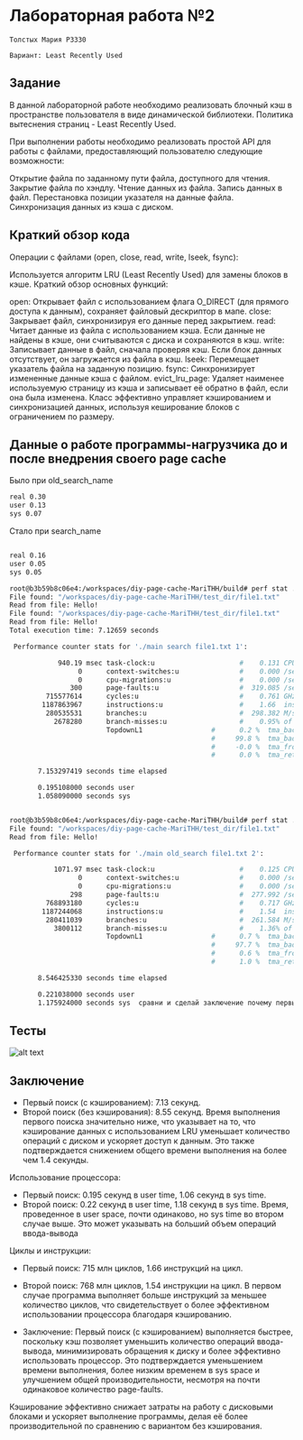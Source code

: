 # Лабораторная работа №2

`Толстых Мария P3330`

`Вариант: Least Recently Used`

## Задание

В данной лабораторной работе необходимо реализовать блочный кэш в пространстве пользователя в виде динамической библиотеки. Политика вытеснения страниц - Least Recently Used.

При выполнении работы необходимо реализовать простой API для работы с файлами, предоставляющий пользователю следующие возможности:

Открытие файла по заданному пути файла, доступного для чтения.
Закрытие файла по хэндлу.
Чтение данных из файла.
Запись данных в файл.
Перестановка позиции указателя на данные файла.
Синхронизация данных из кэша с диском.

## Краткий обзор кода

Операции с файлами (open, close, read, write, lseek, fsync):

Используется алгоритм LRU (Least Recently Used) для замены блоков в кэше. Краткий обзор основных функций:

open: Открывает файл с использованием флага O_DIRECT (для прямого доступа к данным), сохраняет файловый дескриптор в мапе.
close: Закрывает файл, синхронизируя его данные перед закрытием.
read: Читает данные из файла с использованием кэша. Если данные не найдены в кэше, они считываются с диска и сохраняются в кэш.
write: Записывает данные в файл, сначала проверяя кэш. Если блок данных отсутствует, он загружается из файла в кэш.
lseek: Перемещает указатель файла на заданную позицию.
fsync: Синхронизирует измененные данные кэша с файлом.
evict_lru_page: Удаляет наименее используемую страницу из кэша и записывает её обратно в файл, если она была изменена.
Класс эффективно управляет кэшированием и синхронизацией данных, используя кеширование блоков с ограничением по размеру.

## Данные о работе программы-нагрузчика до и после внедрения своего page cache

Было при old_search_name

```zsh
real 0.30
user 0.13
sys 0.07
```

Стало при search_name

```zsh

real 0.16
user 0.05
sys 0.05
```

```zsh
root@b3b59b8c06e4:/workspaces/diy-page-cache-MariTHH/build# perf stat ./main search file1.txt 2
File found: "/workspaces/diy-page-cache-MariTHH/test_dir/file1.txt"
Read from file: Hello!
File found: "/workspaces/diy-page-cache-MariTHH/test_dir/file1.txt"
Read from file: Hello!
Total execution time: 7.12659 seconds

 Performance counter stats for './main search file1.txt 1':

            940.19 msec task-clock:u                     #    0.131 CPUs utilized             
                 0      context-switches:u               #    0.000 /sec                      
                 0      cpu-migrations:u                 #    0.000 /sec                      
               300      page-faults:u                    #  319.085 /sec                      
         715577614      cycles:u                         #    0.761 GHz                       
        1187863967      instructions:u                   #    1.66  insn per cycle            
         280535531      branches:u                       #  298.382 M/sec                     
           2678280      branch-misses:u                  #    0.95% of all branches           
                        TopdownL1                 #      0.2 %  tma_backend_bound      
                                                  #     99.8 %  tma_bad_speculation    
                                                  #     -0.0 %  tma_frontend_bound     
                                                  #      0.0 %  tma_retiring           

       7.153297419 seconds time elapsed

       0.195108000 seconds user
       1.058090000 seconds sys


root@b3b59b8c06e4:/workspaces/diy-page-cache-MariTHH/build# perf stat ./main old_search file1.txt 2
File found: "/workspaces/diy-page-cache-MariTHH/test_dir/file1.txt"
Read from file: Hello!

 Performance counter stats for './main old_search file1.txt 2':

           1071.97 msec task-clock:u                     #    0.125 CPUs utilized             
                 0      context-switches:u               #    0.000 /sec                      
                 0      cpu-migrations:u                 #    0.000 /sec                      
               298      page-faults:u                    #  277.992 /sec                      
         768893180      cycles:u                         #    0.717 GHz                       
        1187244068      instructions:u                   #    1.54  insn per cycle            
         280411039      branches:u                       #  261.584 M/sec                     
           3800112      branch-misses:u                  #    1.36% of all branches           
                        TopdownL1                 #      0.7 %  tma_backend_bound      
                                                  #     97.7 %  tma_bad_speculation    
                                                  #      0.6 %  tma_frontend_bound     
                                                  #      1.0 %  tma_retiring           

       8.546425330 seconds time elapsed

       0.221038000 seconds user
       1.175924000 seconds sys  сравни и сделай заключение почему первый поиск лучше
```

## Тесты

![alt text](img.png)

## Заключение

- Первый поиск (с кэшированием): 7.13 секунд.
- Второй поиск (без кэширования): 8.55 секунд.
Время выполнения первого поиска значительно ниже, что указывает на то, что кэширование данных с использованием LRU уменьшает количество операций с диском и ускоряет доступ к данным. Это также подтверждается снижением общего времени выполнения на более чем 1.4 секунды.

Использование процессора:

- Первый поиск: 0.195 секунд в user time, 1.06 секунд в sys time.
- Второй поиск: 0.22 секунд в user time, 1.18 секунд в sys time.
Время, проведенное в user space, почти одинаково, но sys time во втором случае выше. Это может указывать на больший объем операций ввода-вывода 

Циклы и инструкции:

- Первый поиск: 715 млн циклов, 1.66 инструкций на цикл.
- Второй поиск: 768 млн циклов, 1.54 инструкции на цикл.
В первом случае программа выполняет больше инструкций за меньшее количество циклов, что свидетельствует о более эффективном использовании процессора благодаря кэшированию.

- Заключение:
Первый поиск (с кэшированием) выполняется быстрее, поскольку кэш позволяет уменьшить количество операций ввода-вывода, минимизировать обращения к диску и более эффективно использовать процессор. Это подтверждается уменьшением времени выполнения, более низким временем в sys space и улучшением общей производительности, несмотря на почти одинаковое количество page-faults.

Кэширование эффективно снижает затраты на работу с дисковыми блоками и ускоряет выполнение программы, делая её более производительной по сравнению с вариантом без кэширования.